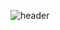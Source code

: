 ![header](https://capsule-render.vercel.app/api?type=waving&color=34E939&height=300&section=header&text=:four_leaf_clover:🥕🍎🥬🧅박준영의%20사이버%20텃밭🥑🥝🫑🥒&fontSize=50&fontColor=FBFCFC&animation=fadeIn)


